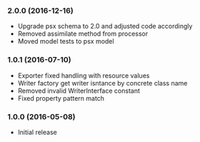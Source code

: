 
### 2.0.0 (2016-12-16)

* Upgrade psx schema to 2.0 and adjusted code accordingly
* Removed assimilate method from processor
* Moved model tests to psx model

### 1.0.1 (2016-07-10)

* Exporter fixed handling with resource values 
* Writer factory get writer isntance by concrete class name
* Removed invalid WriterInterface constant
* Fixed property pattern match

### 1.0.0 (2016-05-08)

* Initial release
